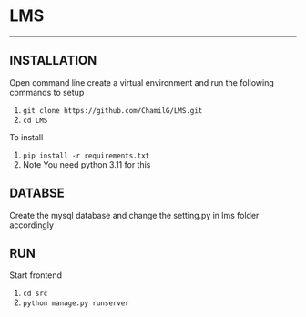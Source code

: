# LMS
------------

INSTALLATION
------------

Open command line create a virtual environment and run the following commands to setup
1. `git clone https://github.com/ChamilG/LMS.git`
2. `cd LMS`

To install 

1. `pip install -r requirements.txt`
2. Note You need python 3.11 for this

   
DATABSE
---
Create the mysql database and change the setting.py in lms folder accordingly

RUN
---

Start frontend
1. `cd src`
2. `python manage.py runserver`
